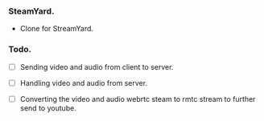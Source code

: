 ### SteamYard.
- Clone for StreamYard.


### Todo.
- [ ] Sending video and audio from client to server.
- [ ] Handling video and audio from server.
- [ ] Converting the video and audio webrtc steam to rmtc stream to further send to youtube.

